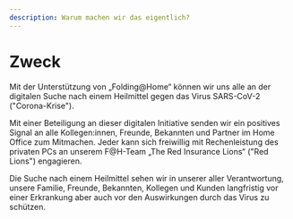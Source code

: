 ```yaml
---
description: Warum machen wir das eigentlich?
---
```


# Zweck

Mit der Unterstützung von „Folding@Home“ können wir uns alle an der digitalen Suche nach einem Heilmittel gegen das Virus SARS-CoV-2 \("Corona-Krise"\).

Mit einer Beteiligung an dieser digitalen Initiative senden wir ein positives Signal an alle Kollegen:innen, Freunde, Bekannten und Partner im Home Office zum Mitmachen. Jeder kann sich freiwillig mit Rechenleistung des privaten PCs an unserem F@H-Team „The Red Insurance Lions“ \("Red Lions"\) engagieren.

Die Suche nach einem Heilmittel sehen wir in unserer aller Verantwortung, unsere Familie, Freunde, Bekannten, Kollegen und Kunden langfristig vor einer Erkrankung aber auch vor den Auswirkungen durch das Virus zu schützen.

